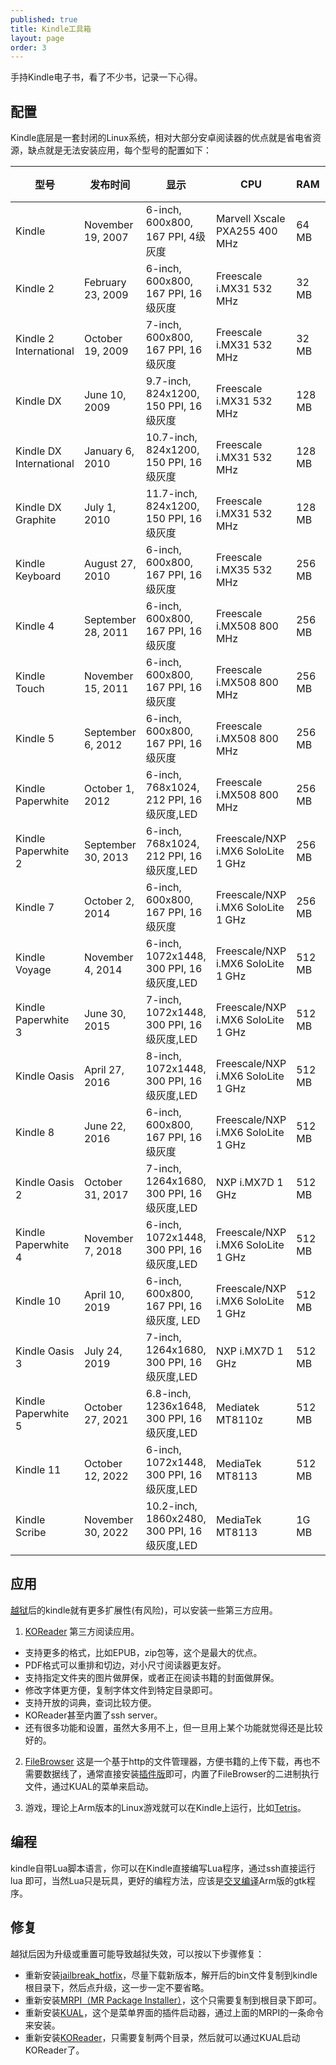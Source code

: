 ```yaml
---
published: true
title: Kindle工具箱
layout: page
order: 3
---
```


手持Kindle电子书，看了不少书，记录一下心得。

## 配置

Kindle底层是一套封闭的Linux系统，相对大部分安卓阅读器的优点就是省电省资源，缺点就是无法安装应用，每个型号的配置如下：

| 型号                    | 发布时间           | 显示                                        | CPU                                | RAM    | 存储        | 电池      | 重量  |
| ----------------------- | ------------------ | ------------------------------------------- | ---------------------------------- | ------ | ----------- | --------- | ----- |
| Kindle                  | November 19, 2007  | 6-inch, 600x800, 167 PPI, 4级灰度           | Marvell Xscale PXA255 400 MHz      | 64 MB  | 256 MB      | 1,530 mAh | 290 g |
| Kindle 2                | February 23, 2009  | 6-inch, 600x800, 167 PPI, 16级灰度          | Freescale i.MX31 532 MHz           | 32 MB  | 2 GB        | 1,530 mAh | 290 g |
| Kindle 2 International  | October 19, 2009   | 7-inch, 600x800, 167 PPI, 16级灰度          | Freescale i.MX31 532 MHz           | 32 MB  | 2 GB        | 1,530 mAh | 290 g |
| Kindle DX               | June 10, 2009      | 9.7-inch, 824x1200, 150 PPI, 16级灰度       | Freescale i.MX31 532 MHz           | 128 MB | 4 GB        | 1,530 mAh | 540 g |
| Kindle DX International | January 6, 2010    | 10.7-inch, 824x1200, 150 PPI, 16级灰度      | Freescale i.MX31 532 MHz           | 128 MB | 4 GB        | 1,530 mAh | 540 g |
| Kindle DX Graphite      | July 1, 2010       | 11.7-inch, 824x1200, 150 PPI, 16级灰度      | Freescale i.MX31 532 MHz           | 128 MB | 4 GB        | 1,530 mAh | 540 g |
| Kindle Keyboard         | August 27, 2010    | 6-inch, 600x800, 167 PPI, 16级灰度          | Freescale i.MX35 532 MHz           | 256 MB | 4 GB        | 1,750 mAh | 250 g |
| Kindle 4                | September 28, 2011 | 6-inch, 600x800, 167 PPI, 16级灰度          | Freescale i.MX508 800 MHz          | 256 MB | 2 GB        | 890 mAh   | 170 g |
| Kindle Touch            | November 15, 2011  | 6-inch, 600x800, 167 PPI, 16级灰度          | Freescale i.MX508 800 MHz          | 256 MB | 4 GB        | 1,420 mAh | 220 g |
| Kindle 5                | September 6, 2012  | 6-inch, 600x800, 167 PPI, 16级灰度          | Freescale i.MX508 800 MHz          | 256 MB | 2 GB        | 890 mAh   | 170 g |
| Kindle Paperwhite       | October 1, 2012    | 6-inch, 768x1024, 212 PPI, 16级灰度,LED     | Freescale i.MX508 800 MHz          | 256 MB | 4 GB        | 1,420 mAh | 220 g |
| Kindle Paperwhite 2     | September 30, 2013 | 6-inch, 768x1024, 212 PPI, 16级灰度,LED     | Freescale/NXP i.MX6 SoloLite 1 GHz | 256 MB | 2 GB        | 2,420 mAh | 220 g |
| Kindle 7                | October 2, 2014    | 6-inch, 600x800, 167 PPI, 16级灰度          | Freescale/NXP i.MX6 SoloLite 1 GHz | 256 MB | 4 GB        | 890 mAh   | 190 g |
| Kindle Voyage           | November 4, 2014   | 6-inch, 1072x1448, 300 PPI, 16级灰度,LED    | Freescale/NXP i.MX6 SoloLite 1 GHz | 512 MB | 4 GB        | 1,320mAh  | 190 g |
| Kindle Paperwhite 3     | June 30, 2015      | 7-inch, 1072x1448, 300 PPI, 16级灰度,LED    | Freescale/NXP i.MX6 SoloLite 1 GHz | 512 MB | 4 GB        | 1,420 mAh | 220 g |
| Kindle Oasis            | April 27, 2016     | 8-inch, 1072x1448, 300 PPI, 16级灰度,LED    | Freescale/NXP i.MX6 SoloLite 1 GHz | 512 MB | 4 GB        | 1,535 mAh | 130 g |
| Kindle 8                | June 22, 2016      | 6-inch, 600x800, 167 PPI, 16级灰度          | Freescale/NXP i.MX6 SoloLite 1 GHz | 512 MB | 4 GB        | 890 mAh   | 160 g |
| Kindle Oasis 2          | October 31, 2017   | 7-inch, 1264x1680, 300 PPI, 16级灰度,LED    | NXP i.MX7D 1 GHz                   | 512 MB | 8/32 GB     | 1,000 mAh | 190 g |
| Kindle Paperwhite 4     | November 7, 2018   | 6-inch, 1072x1448, 300 PPI, 16级灰度,LED    | Freescale/NXP i.MX6 SoloLite 1 GHz | 512 MB | 8/32 GB     | 1,500 mAh | 190 g |
| Kindle 10               | April 10, 2019     | 6-inch, 600x800, 167 PPI, 16级灰度, LED     | Freescale/NXP i.MX6 SoloLite 1 GHz | 512 MB | 8 GB        | 1,040 mAh | 170 g |
| Kindle Oasis 3          | July 24, 2019      | 7-inch, 1264x1680, 300 PPI, 16级灰度,LED    | NXP i.MX7D 1 GHz                   | 512 MB | 8/32 GB     | 1,130 mAh | 190 g |
| Kindle Paperwhite 5     | October 27, 2021   | 6.8-inch, 1236x1648, 300 PPI, 16级灰度,LED  | Mediatek MT8110z                   | 512 MB | 8/16 GB     | 1,700 mAh | 210 g |
| Kindle 11               | October 12, 2022   | 6-inch, 1072x1448, 300 PPI, 16级灰度,LED    | MediaTek MT8113                    | 512 MB | 16 GB       | 1,040 mAh | 158 g |
| Kindle Scribe           | November 30, 2022  | 10.2-inch, 1860x2480, 300 PPI, 16级灰度,LED | MediaTek MT8113                    | 1G MB  | 16/32/64 GB | 3,000 mAh | 430 g |

## 应用

[越狱](https://www.epubor.com/how-to-jailbreak-kindle-paperwhite.html)后的kindle就有更多扩展性(有风险)，可以安装一些第三方应用。

1. [KOReader](https://github.com/koreader/koreader) 第三方阅读应用。
* 支持更多的格式，比如EPUB，zip包等，这个是最大的优点。
* PDF格式可以重排和切边，对小尺寸阅读器更友好。
* 支持指定文件夹的图片做屏保，或者正在阅读书籍的封面做屏保。
* 修改字体更方便，复制字体文件到特定目录即可。
* 支持开放的词典，查词比较方便。
* KOReader甚至内置了ssh server。
* 还有很多功能和设置，虽然大多用不上，但一旦用上某个功能就觉得还是比较好的。

2. [FileBrowser](https://github.com/filebrowser/filebrowser) 这是一个基于http的文件管理器，方便书籍的上传下载，再也不需要数据线了，通常直接安装[插件版](https://github.com/ngxson/hobby-kindle-http-file-server)即可，内置了FileBrowser的二进制执行文件，通过KUAL的菜单来启动。

3. 游戏，理论上Arm版本的Linux游戏就可以在Kindle上运行，比如[Tetris](https://github.com/xfangfang/gtktetris_kindle)。


## 编程
kindle自带Lua脚本语言，你可以在Kindle直接编写Lua程序，通过ssh直接运行lua
即可，当然Lua只是玩具，更好的编程方法，应该是[交叉编译](https://www.mobileread.com/forums/showthread.php?t=189372)Arm版的gtk程序。

## 修复

越狱后因为升级或重置可能导致越狱失效，可以按以下步骤修复：

* 重新安装[jailbreak_hotfix](https://www.mobileread.com/forums/showthread.php?t=225030)，尽量下载新版本，解开后的bin文件复制到kindle根目录下，然后点升级，这一步一定不要省略。
* 重新安装[MRPI（MR Package Installer）](https://www.mobileread.com/forums/showthread.php?t=225030)，这个只需要复制到根目录下即可。
* 重新安装[KUAL](https://www.mobileread.com/forums/showthread.php?t=225030)，这个是菜单界面的插件启动器，通过上面的MRPI的一条命令来安装。
* 重新安装[KOReader](https://github.com/koreader/koreader/wiki/%E5%9C%A8Kindle%E4%B8%8A%E5%AE%89%E8%A3%85%E5%92%8C%E8%BF%90%E8%A1%8CKOReader)，只需要复制两个目录，然后就可以通过KUAL启动KOReader了。
